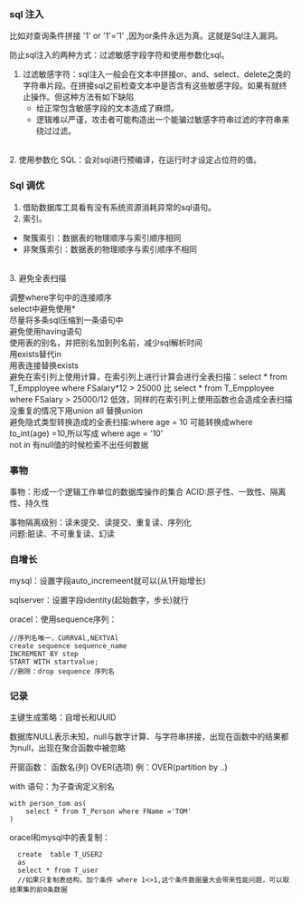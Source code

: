 ### sql 注入 

比如对查询条件拼接 '1' or '1'='1' ,因为or条件永远为真。这就是Sql注入漏洞。

防止sql注入的两种方式：过滤敏感字段字符和使用参数化sql。

1. 过滤敏感字符：sql注入一般会在文本中拼接or、and、select、delete之类的字符串片段。在拼接sql之前检查文本中是否含有这些敏感字段。如果有就终止操作。但这种方法有如下缺陷
   - 给正常包含敏感字段的文本造成了麻烦。
   - 逻辑难以严谨，攻击者可能构造出一个能骗过敏感字符串过滤的字符串来绕过过滤。
</br>
2. 使用参数化	SQL：会对sql进行预编译，在运行时才设定占位符的值。

### Sql 调优

1. 借助数据库工具看有没有系统资源消耗异常的sql语句。
2. 索引。
 - 聚簇索引：数据表的物理顺序与索引顺序相同
 - 非聚簇索引：数据表的物理顺序与索引顺序不相同
</br>
3. 避免全表扫描

调整where字句中的连接顺序</br>
select中避免使用* </br>
尽量将多条sql压缩到一条语句中 </br>
避免使用having语句</br>
使用表的别名，并把别名加到列名前，减少sql解析时间</br>
用exists替代in</br>
用表连接替换exists</br>
避免在索引列上使用计算，在索引列上进行计算会进行全表扫描：select * from T_Empployee  where FSalary*12 > 25000 比 select * from T_Empployee where FSalary > 25000/12 低效，同样的在索引列上使用函数也会造成全表扫描</br>
没重复的情况下用union all 替换union</br>
避免隐式类型转换造成的全表扫描:where age = 10 可能转换成where to_int(age) =10,所以写成 where age = '10'</br>
not in 有null值的时候检索不出任何数据

### 事物

事物：形成一个逻辑工作单位的数据库操作的集合
ACID:原子性、一致性、隔离性、持久性

事物隔离级别：读未提交、读提交、重复读、序列化</br>
问题:脏读、不可重复读、幻读


### 自增长

mysql：设置字段auto_incremeent就可以(从1开始增长)

sqlserver：设置字段identity(起始数字，步长)就行

oracel：使用sequence序列：
     
    //序列名唯一，CURRVAl,NEXTVAl
    create sequence sequence_name
    INCREMENT BY step
    START WITH startvalue;
    //删除：drop sequence 序列名



### 记录

主键生成策略：自增长和UUID

数据库NULL表示未知，null与数字计算、与字符串拼接，出现在函数中的结果都为null，出现在聚合函数中被忽略

开窗函数： 函数名(列) OVER(选项) 例：OVER(partition by ..)


with 语句：为子查询定义别名

    with person_tom as(
        select * from T_Person where FName ='TOM'
    )

oracel和mysql中的表复制：

      create  table T_USER2
      as
      select * from T_user
      //如果只复制表结构，加个条件 where 1<>1,这个条件数据量大会带来性能问题，可以取结果集的前0条数据